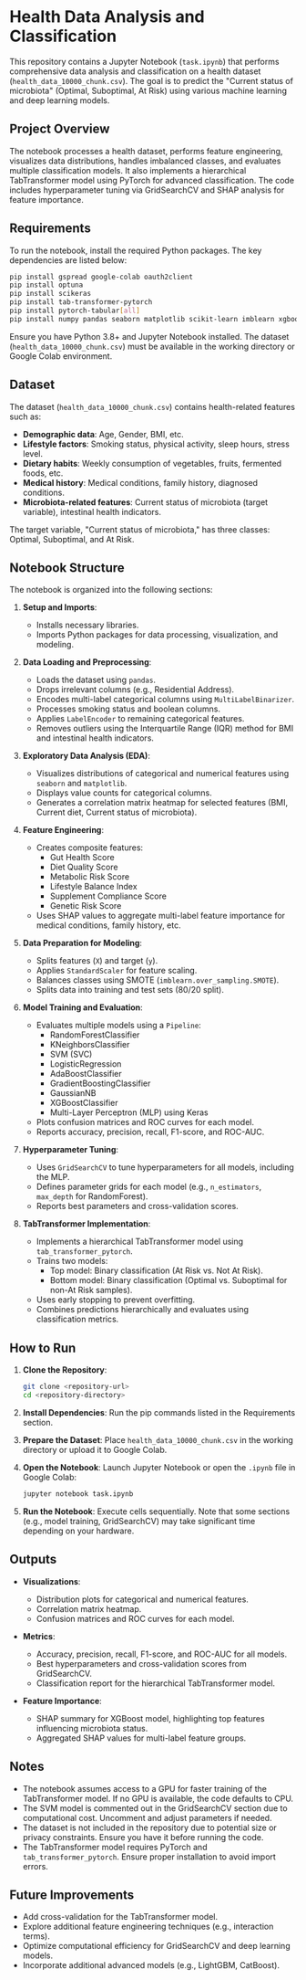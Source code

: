 # Health Data Analysis and Classification

This repository contains a Jupyter Notebook (`task.ipynb`) that performs comprehensive data analysis and classification on a health dataset (`health_data_10000_chunk.csv`). The goal is to predict the "Current status of microbiota" (Optimal, Suboptimal, At Risk) using various machine learning and deep learning models.

## Project Overview

The notebook processes a health dataset, performs feature engineering, visualizes data distributions, handles imbalanced classes, and evaluates multiple classification models. It also implements a hierarchical TabTransformer model using PyTorch for advanced classification. The code includes hyperparameter tuning via GridSearchCV and SHAP analysis for feature importance.

## Requirements

To run the notebook, install the required Python packages. The key dependencies are listed below:

```bash
pip install gspread google-colab oauth2client
pip install optuna
pip install scikeras
pip install tab-transformer-pytorch
pip install pytorch-tabular[all]
pip install numpy pandas seaborn matplotlib scikit-learn imblearn xgboost lightgbm tensorflow shap torch
```

Ensure you have Python 3.8+ and Jupyter Notebook installed. The dataset (`health_data_10000_chunk.csv`) must be available in the working directory or Google Colab environment.

## Dataset

The dataset (`health_data_10000_chunk.csv`) contains health-related features such as:

- **Demographic data**: Age, Gender, BMI, etc.
- **Lifestyle factors**: Smoking status, physical activity, sleep hours, stress level.
- **Dietary habits**: Weekly consumption of vegetables, fruits, fermented foods, etc.
- **Medical history**: Medical conditions, family history, diagnosed conditions.
- **Microbiota-related features**: Current status of microbiota (target variable), intestinal health indicators.

The target variable, "Current status of microbiota," has three classes: Optimal, Suboptimal, and At Risk.

## Notebook Structure

The notebook is organized into the following sections:

1. **Setup and Imports**:
   - Installs necessary libraries.
   - Imports Python packages for data processing, visualization, and modeling.

2. **Data Loading and Preprocessing**:
   - Loads the dataset using `pandas`.
   - Drops irrelevant columns (e.g., Residential Address).
   - Encodes multi-label categorical columns using `MultiLabelBinarizer`.
   - Processes smoking status and boolean columns.
   - Applies `LabelEncoder` to remaining categorical features.
   - Removes outliers using the Interquartile Range (IQR) method for BMI and intestinal health indicators.

3. **Exploratory Data Analysis (EDA)**:
   - Visualizes distributions of categorical and numerical features using `seaborn` and `matplotlib`.
   - Displays value counts for categorical columns.
   - Generates a correlation matrix heatmap for selected features (BMI, Current diet, Current status of microbiota).

4. **Feature Engineering**:
   - Creates composite features:
     - Gut Health Score
     - Diet Quality Score
     - Metabolic Risk Score
     - Lifestyle Balance Index
     - Supplement Compliance Score
     - Genetic Risk Score
   - Uses SHAP values to aggregate multi-label feature importance for medical conditions, family history, etc.

5. **Data Preparation for Modeling**:
   - Splits features (`X`) and target (`y`).
   - Applies `StandardScaler` for feature scaling.
   - Balances classes using SMOTE (`imblearn.over_sampling.SMOTE`).
   - Splits data into training and test sets (80/20 split).

6. **Model Training and Evaluation**:
   - Evaluates multiple models using a `Pipeline`:
     - RandomForestClassifier
     - KNeighborsClassifier
     - SVM (SVC)
     - LogisticRegression
     - AdaBoostClassifier
     - GradientBoostingClassifier
     - GaussianNB
     - XGBoostClassifier
     - Multi-Layer Perceptron (MLP) using Keras
   - Plots confusion matrices and ROC curves for each model.
   - Reports accuracy, precision, recall, F1-score, and ROC-AUC.

7. **Hyperparameter Tuning**:
   - Uses `GridSearchCV` to tune hyperparameters for all models, including the MLP.
   - Defines parameter grids for each model (e.g., `n_estimators`, `max_depth` for RandomForest).
   - Reports best parameters and cross-validation scores.

8. **TabTransformer Implementation**:
   - Implements a hierarchical TabTransformer model using `tab_transformer_pytorch`.
   - Trains two models:
     - Top model: Binary classification (At Risk vs. Not At Risk).
     - Bottom model: Binary classification (Optimal vs. Suboptimal for non-At Risk samples).
   - Uses early stopping to prevent overfitting.
   - Combines predictions hierarchically and evaluates using classification metrics.

## How to Run

1. **Clone the Repository**:
   ```bash
   git clone <repository-url>
   cd <repository-directory>
   ```

2. **Install Dependencies**:
   Run the pip commands listed in the Requirements section.

3. **Prepare the Dataset**:
   Place `health_data_10000_chunk.csv` in the working directory or upload it to Google Colab.

4. **Open the Notebook**:
   Launch Jupyter Notebook or open the `.ipynb` file in Google Colab:
   ```bash
   jupyter notebook task.ipynb
   ```

5. **Run the Notebook**:
   Execute cells sequentially. Note that some sections (e.g., model training, GridSearchCV) may take significant time depending on your hardware.

## Outputs

- **Visualizations**:
  - Distribution plots for categorical and numerical features.
  - Correlation matrix heatmap.
  - Confusion matrices and ROC curves for each model.

- **Metrics**:
  - Accuracy, precision, recall, F1-score, and ROC-AUC for all models.
  - Best hyperparameters and cross-validation scores from GridSearchCV.
  - Classification report for the hierarchical TabTransformer model.

- **Feature Importance**:
  - SHAP summary for XGBoost model, highlighting top features influencing microbiota status.
  - Aggregated SHAP values for multi-label feature groups.

## Notes

- The notebook assumes access to a GPU for faster training of the TabTransformer model. If no GPU is available, the code defaults to CPU.
- The SVM model is commented out in the GridSearchCV section due to computational cost. Uncomment and adjust parameters if needed.
- The dataset is not included in the repository due to potential size or privacy constraints. Ensure you have it before running the code.
- The TabTransformer model requires PyTorch and `tab_transformer_pytorch`. Ensure proper installation to avoid import errors.

## Future Improvements

- Add cross-validation for the TabTransformer model.
- Explore additional feature engineering techniques (e.g., interaction terms).
- Optimize computational efficiency for GridSearchCV and deep learning models.
- Incorporate additional advanced models (e.g., LightGBM, CatBoost).
